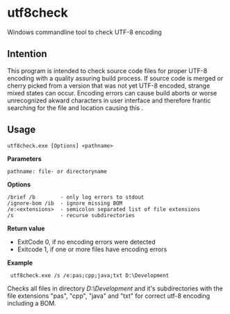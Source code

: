 # utf8check
Windows commandline tool to check UTF-8 encoding

Intention
---------

This program is intended to check source code files for proper UTF-8 encoding with a quality assuring build process.
If source code is merged or cherry picked from a version that was not yet UTF-8 encoded, strange mixed states can occur.
Encoding errors can cause build aborts or worse unrecognized akward characters in user interface and therefore frantic searching for the file and location causing this .

Usage
-----

    utf8check.exe [Options] <pathname>

**Parameters**

    pathname: file- or directoryname

**Options**

    /brief /b        - only log errors to stdout
    /ignore-bom /ib  - ignore missing BOM
    /e:<extensions>  - semicolon separated list of file extensions
    /s               - recurse subdirectories

**Return value**
- ExitCode 0, if no encoding errors were detected
- Exitcode 1, if one or more files have encoding errors  

**Example**

     utf8check.exe /s /e:pas;cpp;java;txt D:\Development

Checks all files in directory *D:\\Development* and it's subdirectories with the file extensions "pas", "cpp", "java" and "txt" for correct utf-8 encoding including a BOM.